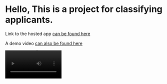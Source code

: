 # Hello, This is a project for classifying applicants.

Link to the hosted app [can be found here](https://moringaschool.anvil.app/)

A demo video [can also be found here](https://www.loom.com/share/92e9ba9f6d044927aea81bdc5029c6bc?sharedAppSource=personal_library)

<video src='https://www.loom.com/share/92e9ba9f6d044927aea81bdc5029c6bc?sharedAppSource=personal_library' width=180/>


[![asciicast](https://asciinema.org/a/113463.png)](https://www.loom.com/share/92e9ba9f6d044927aea81bdc5029c6bc?sharedAppSource=personal_library)


And [here is a link to the colab file used to develop the model](https://colab.research.google.com/drive/1cCfdD7cXu0p4de4kFCIELXH6XwYy-yiu?authuser=2#scrollTo=aAvVTDlBC0oc)
